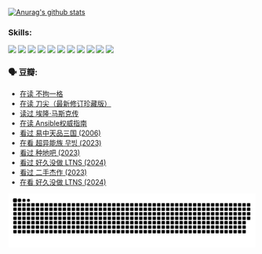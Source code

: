 
[![Anurag's github stats](https://github-readme-stats.vercel.app/api?username=w940853815)](https://github.com/anuraghazra/github-readme-stats)

### Skills:

<code><img height="32" src="https://cdn.jsdelivr.net/npm/simple-icons@v5/icons/python.svg"></code>
<code><img height="32" src="https://cdn.jsdelivr.net/npm/simple-icons@v5/icons/javascript.svg"></code>
<code><img height="32" src="https://cdn.jsdelivr.net/npm/simple-icons@v5/icons/django.svg"></code>
<code><img height="32" src="https://cdn.jsdelivr.net/npm/simple-icons@v5/icons/flask.svg"></code>
<code><img height="32" src="https://cdn.jsdelivr.net/npm/simple-icons@v5/icons/vuetify.svg"></code>
<code><img height="32" src="https://cdn.jsdelivr.net/npm/simple-icons@v5/icons/git.svg"></code>
<code><img height="32" src="https://cdn.jsdelivr.net/npm/simple-icons@v5/icons/docker.svg"></code>
<code><img height="32" src="https://cdn.jsdelivr.net/npm/simple-icons@v5/icons/postgresql.svg"></code>
<code><img height="32" src="https://cdn.jsdelivr.net/npm/simple-icons@v5/icons/elasticsearch.svg"></code>
<code><img height="32" src="https://cdn.jsdelivr.net/npm/simple-icons@v5/icons/macos.svg"></code>
<code><img height="32" src="https://cdn.jsdelivr.net/npm/simple-icons@v5/icons/linux.svg"></code>

### 🗣 豆瓣:

<!-- DOUBAN-ACTIVITIES:START -->
- [在读 不拘一格](https://www.douban.com/people/136069238/status/4541712161/?_i=10015105)
- [在读 刀尖（最新修订珍藏版）](https://www.douban.com/people/136069238/status/4541711339/?_i=10015105)
- [读过 埃隆·马斯克传](https://www.douban.com/people/136069238/status/4541710351/?_i=10015105)
- [在读 Ansible权威指南](https://www.douban.com/people/136069238/status/4539151450/?_i=10015105)
- [看过 易中天品三国‎ (2006)](https://www.douban.com/people/136069238/status/4529910812/?_i=10015105)
- [在看 超异能族 무빙‎ (2023)](https://www.douban.com/people/136069238/status/4527291077/?_i=10015105)
- [看过 种地吧‎ (2023)](https://www.douban.com/people/136069238/status/4527289637/?_i=10015105)
- [看过 好久没做 LTNS‎ (2024)](https://www.douban.com/people/136069238/status/4527289515/?_i=10015105)
- [看过 二手杰作‎ (2023)](https://www.douban.com/people/136069238/status/4522502716/?_i=10015105)
- [在看 好久没做 LTNS‎ (2024)](https://www.douban.com/people/136069238/status/4521969883/?_i=10015105)
<!-- DOUBAN-ACTIVITIES:END -->


![Snake animation](https://raw.githubusercontent.com/w940853815/w940853815/output/github-contribution-grid-snake.svg)

<!--
**w940853815/w940853815** is a ✨ _special_ ✨ repository because its `README.md` (this file) appears on your GitHub profile.

Here are some ideas to get you started:

- 🔭 I’m currently working on ...
- 🌱 I’m currently learning ...
- 👯 I’m looking to collaborate on ...
- 🤔 I’m looking for help with ...
- 💬 Ask me about ...
- 📫 How to reach me: ...
- 😄 Pronouns: ...
- ⚡ Fun fact: ...
-->

